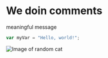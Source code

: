 # We doin comments

meaningful message

``` javascript
var myVar = "Hello, world!";
```

![Image of random cat](https://cdn.britannica.com/70/234870-050-D4D024BB/Orange-colored-cat-yawns-displaying-teeth.jpg)
